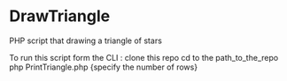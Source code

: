 # DrawTriangle
PHP script that drawing a triangle of stars

To run this script form the CLI :
clone this repo
cd to the path_to_the_repo
php PrintTriangle.php {specify the number of rows}
